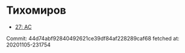 # Тихомиров
- [27: AC](27.md)

Commit: 44d74abf92840492621ce39df84af228289caf68
 fetched at: 20201105-231754
